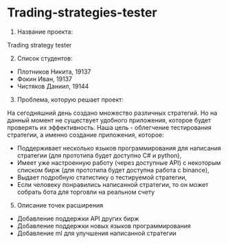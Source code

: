 # Trading-strategies-tester
1. Название проекта:

Trading strategy tester

2. Список студентов:

- Плотников Никита, 19137
- Фокин Иван, 19137
- Чистяков Даниил, 19144

3. Проблема, которую решает проект:

  На сегодняшний день создано множество различных стратегий. Но на данный момент не существует удобного приложения, которое будет
проверять их эффективность. Наша цель - облегчение тестирования стратегии, а именно создание приложения, которое:

- Поддерживает несколько языков программирования для написания стратегии (для прототипа будет доступно C# и python),
- Имеет уже настроенную работу (через доступные API) с некоторым списком бирж (для прототипа будет доступна работа с binance),
- Выдает подробную статистику о тестируемой стратегии,
- Если человеку понравились написанной стратегии, то он может собрать бота для торговли на реальном счету


5. Описание точек расширения
- Добавление поддержки API других бирж
- Добавление поддержки новых языков программирования
- Добавление ml для улучшения написанной стратегии
